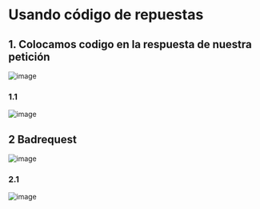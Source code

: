 # Usando código de repuestas

## 1. Colocamos codigo en la respuesta de nuestra petición

![image](https://user-images.githubusercontent.com/31961588/198836961-23a0e5a5-5218-4e29-9a88-a807c8d55084.png)


### 1.1

![image](https://user-images.githubusercontent.com/31961588/198836978-b731badd-10a5-4f8a-8450-a81cdb79ab27.png)


## 2 Badrequest 

![image](https://user-images.githubusercontent.com/31961588/198837084-3eeb5e69-67ba-496c-bf5e-5980e54802e1.png)

### 2.1 

![image](https://user-images.githubusercontent.com/31961588/198837122-10b10b56-cc8c-46c3-896e-22d2a930d1c5.png)

